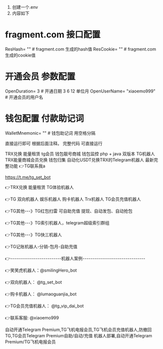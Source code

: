 1. 创建一个.env
2. 内容如下

   
# fragment.com 接口配置
ResHash= "" # fragment.com 生成的hash值
ResCookie= "" # fragment.com 生成的cookie值

# 开通会员 参数配置
OpenDuration= 3  # 开通日期 3 6 12 单位月
OpenUserName= "xiaoemo999" # 开通会员的用户名
# 钱包配置 付款助记词
WalletMnemonic= "" # 钱包助记词 用空格分隔

直接运行即可 根据后面注释。 完整代码 可直接运行


TRX兑换 能量租赁 tg会员 钱包靓号商城 钱包监控 php + java 双版本
TG机器人 TRX能量商城会员兑换 钱包归集
自动化USDT兑换TRX的Telegram机器人 最新完整功能
👉TG联系我a 

https://t.me/tg_set_bot


👉TRX兑换 能量租赁 TG体验机器人

👉TG 双向机器人 娱乐机器人  购卡机器人  Trx机器人 TG会员充值机器人

👉TG其他---》TG红包扫雷 可自助充值 提现、自动发包、自动抢包

👉TG其他---》TG索引机器人，telegram超级索引群组

👉TG其他---》TG快三机器人

👉TG记账机器人-分销-包月-自助充值

👉--------------------------机器人案例--------------------------------

👉笑笑虎机器人：@smilingHero_bot

👉双向机器人： @tg_set_bot

👉购卡机器人： @lumaoguanjia_bot

👉TG会员充值机器人： @tg_vip_dai_bot

👉联系客服: @xiaoemo999


自动开通Telegram Premium,TG飞机电报会员,TG飞机会员充值机器人,防撤回 TG,TG会员Telegram Premium自助/自动/充值 机器人部署,自动开通Telegram Premium/TG飞机电报会员
